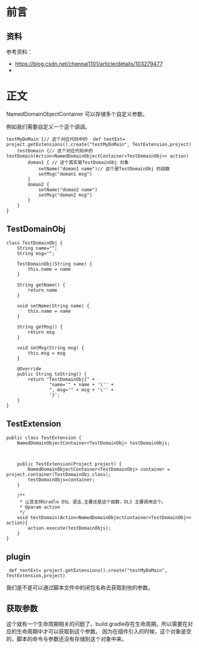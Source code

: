 # 前言
## 资料
参考资料：
* https://blog.csdn.net/chennai1101/article/details/103279477
* 
# 正文
NamedDomainObjectContainer 可以存储多个自定义参数。

例如我们需要自定义一个这个调调。
````aidl
testMyDoMain {// 这个对应代码中的  def textExt= project.getExtensions().create("testMyDoMain", TestExtension,project)
    testDomain {// 这个对应代码中的testDomain(Action<NamedDomainObjectContainer<TestDomainObj>> action)
        doman1 { // 这个其实是TestDomainObj 对象 
            setName("doman1 name")// 这个是TestDomainObj 的函数
            setMsg("doman1 msg")
        }
        doman2 {
            setName("doman2 name")
            setMsg("doman2 msg")
        }
    }
}
````
## TestDomainObj
````aidl
class TestDomainObj {
    String name="";
    String msg="";

    TestDomainObj(String name) {
        this.name = name
    }

    String getName() {
        return name
    }

    void setName(String name) {
        this.name = name
    }

    String getMsg() {
        return msg
    }

    void setMsg(String msg) {
        this.msg = msg
    }

    @Override
    public String toString() {
        return "TestDomainObj{" +
                "name='" + name + '\'' +
                ", msg='" + msg + '\'' +
                '}';
    }
}
````
## TestExtension
````aidl
public class TestExtension {
    NamedDomainObjectContainer<TestDomainObj> testDomainObjs;



    public TestExtension(Project project) {
        NamedDomainObjectContainer<TestDomainObj> container = project.container(TestDomainObj.class);
        testDomainObjs=container;
    }

    /**
     * 让其支持Gradle DSL 语法.主要还是这个函数，DLS 主要调用这个。
     * @param action
     */
    void testDomain(Action<NamedDomainObjectContainer<TestDomainObj>> action){
        action.execute(testDomainObjs);
    }
}
````
## plugin 
````aidl
 def textExt= project.getExtensions().create("testMyDoMain", TestExtension,project)
````
我们是不是可以通过脚本文件中的闭包名称去获取到他的参数。
## 获取参数
这个就有一个生命周期相关的问题了。build.gradle存在生命周期。所以需要在对应的生命周期中才可以获取到这个参数。
因为在插件引入的时候，这个对象是空的，脚本的命令与参数还没有存储到这个对象中来。
